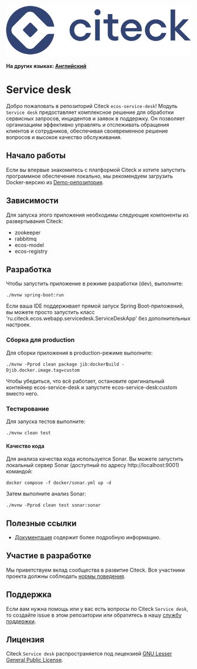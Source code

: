 ![Citeck ECOS Logo](https://raw.githubusercontent.com/Citeck/ecos-ui/develop/public/img/logo/ecos-logo.svg)

**На других языках: [Английский](README.md)**

# Service desk

Добро пожаловать в репозиторий Citeck `ecos-service-desk`! Модуль `Service desk` предоставляет комплексное решение для обработки сервисных запросов, инцидентов и заявок в поддержку. Он позволяет организациям эффективно управлять и отслеживать обращения клиентов и сотрудников, обеспечивая своевременное решение вопросов и высокое качество обслуживания.

## Начало работы

Если вы впервые знакомитесь с платформой Citeck и хотите запустить программное обеспечение локально, мы рекомендуем загрузить Docker-версию из [Demo-репозитория](https://github.com/Citeck/citeck-community).

## Зависимости

Для запуска этого приложения необходимы следующие компоненты из развертывания Citeck:

* zookeeper
* rabbitmq
* ecos-model
* ecos-registry

## Разработка

Чтобы запустить приложение в режиме разработки (dev), выполните:

```
./mvnw spring-boot:run
```

Если ваша IDE поддерживает прямой запуск Spring Boot-приложений, вы можете просто запустить класс 'ru.citeck.ecos.webapp.servicedesk.ServiceDeskApp' без дополнительных настроек.

### Сборка для production

Для сборки приложения в production-режиме выполните:

```
./mvnw -Pprod clean package jib:dockerBuild -Djib.docker.image.tag=custom 
```

Чтобы убедиться, что всё работает, остановите оригинальный контейнер ecos-service-desk и запустите ecos-service-desk:custom вместо него.

### Тестирование

Для запуска тестов выполните:

```
./mvnw clean test
```

#### Качество кода

Для анализа качества кода используется Sonar. Вы можете запустить локальный сервер Sonar (доступный по адресу http://localhost:9001) командой:

```
docker compose -f docker/sonar.yml up -d
```

Затем выполните анализ Sonar:

```
./mvnw -Pprod clean test sonar:sonar
```

## Полезные ссылки

- [Документация](https://citeck-ecos.readthedocs.io/ru/latest/index.html) содержит более подробную информацию.


## Участие в разработке

Мы приветствуем вклад сообщества в развитие Citeck. Все участники проекта должны соблюдать [нормы поведения](https://github.com/rubygems/rubygems/blob/master/CODE_OF_CONDUCT.md).


## Поддержка

Если вам нужна помощь или у вас есть вопросы по Citeck `Service desk`, то создайте issue в этом репозитории или обратитесь в нашу [службу поддержки](mailto:support@citeck.ru).

## Лицензия

Citeck `Service desk` распространяется под лицензией [GNU Lesser General Public License](LICENSE).
